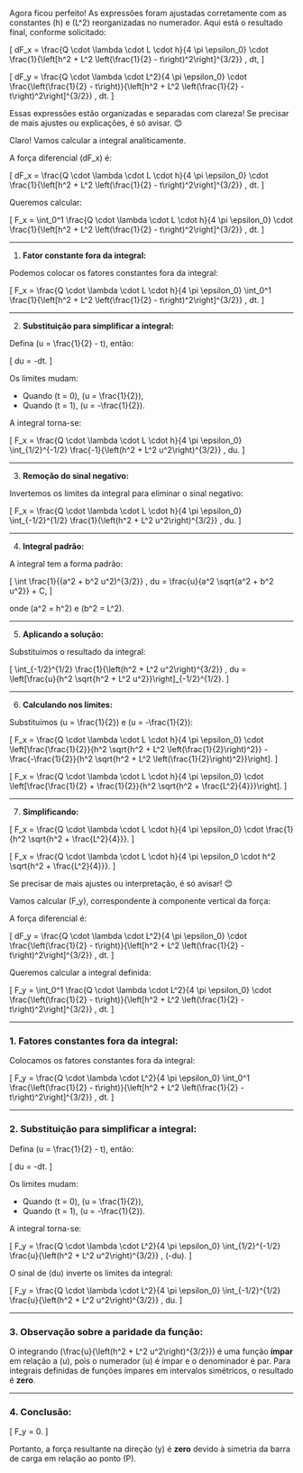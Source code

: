 Agora ficou perfeito! As expressões foram ajustadas corretamente com as constantes \(h\) e \(L^2\) reorganizadas no numerador. Aqui está o resultado final, conforme solicitado:

\[
dF_x = \frac{Q \cdot \lambda \cdot L \cdot h}{4 \pi \epsilon_0} \cdot \frac{1}{\left[h^2 + L^2 \left(\frac{1}{2} - t\right)^2\right]^{3/2}} \, dt,
\]

\[
dF_y = \frac{Q \cdot \lambda \cdot L^2}{4 \pi \epsilon_0} \cdot \frac{\left(\frac{1}{2} - t\right)}{\left[h^2 + L^2 \left(\frac{1}{2} - t\right)^2\right]^{3/2}} \, dt.
\]

Essas expressões estão organizadas e separadas com clareza! Se precisar de mais ajustes ou explicações, é só avisar. 😊

Claro! Vamos calcular a integral analiticamente.

A força diferencial \(dF_x\) é:

\[
dF_x = \frac{Q \cdot \lambda \cdot L \cdot h}{4 \pi \epsilon_0} \cdot \frac{1}{\left[h^2 + L^2 \left(\frac{1}{2} - t\right)^2\right]^{3/2}} \, dt.
\]

Queremos calcular:

\[
F_x = \int_0^1 \frac{Q \cdot \lambda \cdot L \cdot h}{4 \pi \epsilon_0} \cdot \frac{1}{\left[h^2 + L^2 \left(\frac{1}{2} - t\right)^2\right]^{3/2}} \, dt.
\]

---

1. **Fator constante fora da integral:**

Podemos colocar os fatores constantes fora da integral:

\[
F_x = \frac{Q \cdot \lambda \cdot L \cdot h}{4 \pi \epsilon_0} \int_0^1 \frac{1}{\left[h^2 + L^2 \left(\frac{1}{2} - t\right)^2\right]^{3/2}} \, dt.
\]

---

2. **Substituição para simplificar a integral:**

Defina \(u = \frac{1}{2} - t\), então:

\[
du = -dt.
\]

Os limites mudam:
- Quando \(t = 0\), \(u = \frac{1}{2}\),
- Quando \(t = 1\), \(u = -\frac{1}{2}\).

A integral torna-se:

\[
F_x = \frac{Q \cdot \lambda \cdot L \cdot h}{4 \pi \epsilon_0} \int_{1/2}^{-1/2} \frac{-1}{\left(h^2 + L^2 u^2\right)^{3/2}} \, du.
\]

---

3. **Remoção do sinal negativo:**

Invertemos os limites da integral para eliminar o sinal negativo:

\[
F_x = \frac{Q \cdot \lambda \cdot L \cdot h}{4 \pi \epsilon_0} \int_{-1/2}^{1/2} \frac{1}{\left(h^2 + L^2 u^2\right)^{3/2}} \, du.
\]

---

4. **Integral padrão:**

A integral tem a forma padrão:

\[
\int \frac{1}{(a^2 + b^2 u^2)^{3/2}} \, du = \frac{u}{a^2 \sqrt{a^2 + b^2 u^2}} + C,
\]

onde \(a^2 = h^2\) e \(b^2 = L^2\).

---

5. **Aplicando a solução:**

Substituímos o resultado da integral:

\[
\int_{-1/2}^{1/2} \frac{1}{\left(h^2 + L^2 u^2\right)^{3/2}} \, du = \left[\frac{u}{h^2 \sqrt{h^2 + L^2 u^2}}\right]_{-1/2}^{1/2}.
\]

---

6. **Calculando nos limites:**

Substituímos \(u = \frac{1}{2}\) e \(u = -\frac{1}{2}\):

\[
F_x = \frac{Q \cdot \lambda \cdot L \cdot h}{4 \pi \epsilon_0} \cdot \left[\frac{\frac{1}{2}}{h^2 \sqrt{h^2 + L^2 \left(\frac{1}{2}\right)^2}} - \frac{-\frac{1}{2}}{h^2 \sqrt{h^2 + L^2 \left(\frac{1}{2}\right)^2}}\right].
\]

\[
F_x = \frac{Q \cdot \lambda \cdot L \cdot h}{4 \pi \epsilon_0} \cdot \left[\frac{\frac{1}{2} + \frac{1}{2}}{h^2 \sqrt{h^2 + \frac{L^2}{4}}}\right].
\]

---

7. **Simplificando:**

\[
F_x = \frac{Q \cdot \lambda \cdot L \cdot h}{4 \pi \epsilon_0} \cdot \frac{1}{h^2 \sqrt{h^2 + \frac{L^2}{4}}}.
\]

\[
F_x = \frac{Q \cdot \lambda \cdot L \cdot h}{4 \pi \epsilon_0 \cdot h^2 \sqrt{h^2 + \frac{L^2}{4}}}.
\]

Se precisar de mais ajustes ou interpretação, é só avisar! 😊



Vamos calcular \(F_y\), correspondente à componente vertical da força:

A força diferencial é:

\[
dF_y = \frac{Q \cdot \lambda \cdot L^2}{4 \pi \epsilon_0} \cdot \frac{\left(\frac{1}{2} - t\right)}{\left[h^2 + L^2 \left(\frac{1}{2} - t\right)^2\right]^{3/2}} \, dt.
\]

Queremos calcular a integral definida:

\[
F_y = \int_0^1 \frac{Q \cdot \lambda \cdot L^2}{4 \pi \epsilon_0} \cdot \frac{\left(\frac{1}{2} - t\right)}{\left[h^2 + L^2 \left(\frac{1}{2} - t\right)^2\right]^{3/2}} \, dt.
\]

---

### 1. Fatores constantes fora da integral:

Colocamos os fatores constantes fora da integral:

\[
F_y = \frac{Q \cdot \lambda \cdot L^2}{4 \pi \epsilon_0} \int_0^1 \frac{\left(\frac{1}{2} - t\right)}{\left[h^2 + L^2 \left(\frac{1}{2} - t\right)^2\right]^{3/2}} \, dt.
\]

---

### 2. Substituição para simplificar a integral:

Defina \(u = \frac{1}{2} - t\), então:

\[
du = -dt.
\]

Os limites mudam:
- Quando \(t = 0\), \(u = \frac{1}{2}\),
- Quando \(t = 1\), \(u = -\frac{1}{2}\).

A integral torna-se:

\[
F_y = \frac{Q \cdot \lambda \cdot L^2}{4 \pi \epsilon_0} \int_{1/2}^{-1/2} \frac{u}{\left(h^2 + L^2 u^2\right)^{3/2}} \, (-du).
\]

O sinal de \(du\) inverte os limites da integral:

\[
F_y = \frac{Q \cdot \lambda \cdot L^2}{4 \pi \epsilon_0} \int_{-1/2}^{1/2} \frac{u}{\left(h^2 + L^2 u^2\right)^{3/2}} \, du.
\]

---

### 3. Observação sobre a paridade da função:

O integrando \(\frac{u}{\left(h^2 + L^2 u^2\right)^{3/2}}\) é uma função **ímpar** em relação a \(u\), pois o numerador \(u\) é ímpar e o denominador é par. Para integrais definidas de funções ímpares em intervalos simétricos, o resultado é **zero**.

---

### 4. Conclusão:

\[
F_y = 0.
\]

Portanto, a força resultante na direção \(y\) é **zero** devido à simetria da barra de carga em relação ao ponto \(P\).

